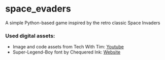 # space_evaders
A simple Python-based game inspired by the retro classic Space Invaders 

### Used digital assets:

* Image and code assets from Tech With Tim: [Youtube](https://www.youtube.com/c/TechWithTim/featured)
* Super-Legend-Boy font by Chequered Ink: [Website](https://chequered.ink/font-listing/)

